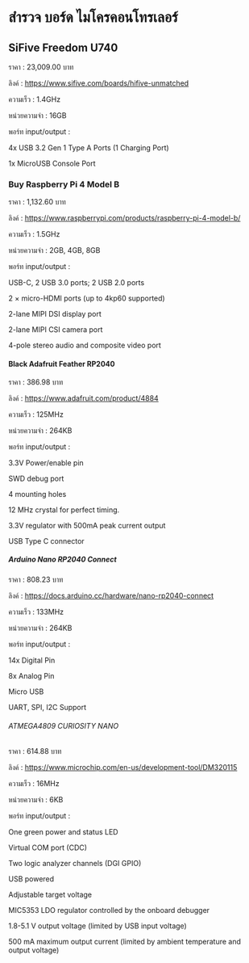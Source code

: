 # สำรวจ บอร์ด ไมโครคอนโทรเลอร์
## SiFive Freedom U740 
ราคา : 23,009.00 บาท

ลิงค์ : https://www.sifive.com/boards/hifive-unmatched

ความเร็ว : 1.4GHz

หน่วยความจำ : 16GB 

พอร์ท input/output : 

4x USB 3.2 Gen 1 Type A Ports (1 Charging Port)

1x MicroUSB Console Port

### Buy Raspberry Pi 4 Model B
ราคา : 1,132.60 บาท

ลิงค์ : https://www.raspberrypi.com/products/raspberry-pi-4-model-b/

ความเร็ว : 1.5GHz

หน่วยความจำ : 2GB, 4GB, 8GB

พอร์ท input/output : 

USB-C, 2 USB 3.0 ports; 2 USB 2.0 ports

2 × micro-HDMI ports (up to 4kp60 supported)

2-lane MIPI DSI display port

2-lane MIPI CSI camera port

4-pole stereo audio and composite video port

#### Black Adafruit Feather RP2040
ราคา : 386.98 บาท

ลิงค์ : https://www.adafruit.com/product/4884

ความเร็ว : 125MHz

หน่วยความจำ : 264KB

พอร์ท input/output :

3.3V Power/enable pin

SWD debug port 

4 mounting holes

12 MHz crystal for perfect timing.

3.3V regulator with 500mA peak current output

USB Type C connector

##### Arduino Nano RP2040 Connect
ราคา : 808.23 บาท

ลิงค์ : https://docs.arduino.cc/hardware/nano-rp2040-connect

ความเร็ว : 133MHz

หน่วยความจำ : 264KB

พอร์ท input/output : 

14x Digital Pin

8x Analog Pin

Micro USB

UART, SPI, I2C Support

###### ATMEGA4809 CURIOSITY NANO
ราคา : 614.88 บาท

ลิงค์ : https://www.microchip.com/en-us/development-tool/DM320115

ความเร็ว : 16MHz

หน่วยความจำ : 6KB

พอร์ท input/output :

One green power and status LED

Virtual COM port (CDC)

Two logic analyzer channels (DGI GPIO)

USB powered

Adjustable target voltage

MIC5353 LDO regulator controlled by the onboard debugger

1.8-5.1 V output voltage (limited by USB input voltage)

500 mA maximum output current (limited by ambient temperature and output voltage)
